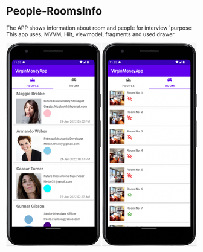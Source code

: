 # People-RoomsInfo
The APP shows information about room and people  for interview `purpose
This app uses, MVVM, Hilt, viewmodel, fragments and used drawer 
<p align="center">
  <img src="https://github.com/KesavanPanneerselvam/InterviewTaskVM/blob/master/Screen1.png" width="250"/>
  <img src="https://github.com/KesavanPanneerselvam/InterviewTaskVM/blob/master/Screen2.png" width="250"/>
</p>
<br>
<br>
